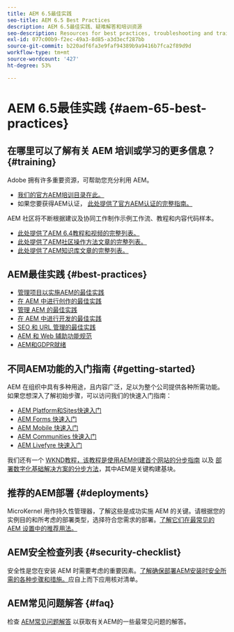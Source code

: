 ```yaml
---
title: AEM 6.5最佳实践
seo-title: AEM 6.5 Best Practices
description: AEM 6.5最佳实践、疑难解答和培训资源
seo-description: Resources for best practices, troubleshooting and training for AEM 6.5
exl-id: 077c00b9-f2ec-49a3-8d85-a3d3ecf287bb
source-git-commit: b220adf6fa3e9faf94389b9a9416b7fca2f89d9d
workflow-type: tm+mt
source-wordcount: '427'
ht-degree: 53%

---
```


# AEM 6.5最佳实践 {#aem-65-best-practices}

## 在哪里可以了解有关 AEM 培训或学习的更多信息？ {#training}

Adobe 拥有许多重要资源，可帮助您充分利用 AEM。

* [我们的官方AEM培训目录在此。](https://training.adobe.com/training/current-courses.html#solution=adobeExperienceManager&amp;p=1)
* 如果您要获得AEM认证， [此处提供了官方AEM认证的完整指南。](https://training.adobe.com/certification/exams.html#p=1&amp;solution=adobeExperienceManager)

AEM 社区将不断根据建议及协同工作制作示例工作流、教程和内容代码样本。

* [此处提供了AEM 6.4教程和视频的完整列表。](https://helpx.adobe.com/experience-manager/kt/index/aem-6-5-videos.html)
* [此处提供了AEM社区操作方法文章的完整列表。](https://helpx.adobe.com/cn/experience-manager/topics/how-to.html)
* [此处提供了AEM知识库文章的完整列表。](https://helpx.adobe.com/cn/experience-manager/kb/index/full_kb_list.html)

## AEM最佳实践 {#best-practices}

* [管理项目以实施AEM的最佳实践](/help/managing/best-practices.md)
* [在 AEM 中进行创作的最佳实践](/help/sites-authoring/best-practices.md)
* [管理 AEM 的最佳实践](/help/sites-administering/administer-best-practices.md)
* [在 AEM 中进行开发的最佳实践](/help/sites-developing/best-practices.md)
* [SEO 和 URL 管理的最佳实践](/help/managing/seo-and-url-management.md)
* [AEM 和 Web 辅助功能规范](/help/managing/web-accessibility.md)
* [AEM和GDPR就绪](/help/managing/data-protection-and-privacy.md)

## 不同AEM功能的入门指南 {#getting-started}

AEM 在组织中具有多种用途，且内容广泛，足以为整个公司提供各种所需功能。如果您想深入了解初始步骤，可以访问我们的快速入门指南：

* [AEM Platform和Sites快速入门](/help/sites-deploying/deploy.md#getting-started)
* [AEM Forms 快速入门](/help/forms/using/introduction-aem-forms.md)
* [AEM Mobile 快速入门](/help/mobile/getting-started-aem-mobile.md)
* [AEM Communities 快速入门](/help/communities/getting-started.md)
* [AEM Livefyre 快速入门](https://answers.livefyre.com/developers/getting-started/)

我们还有一个 [WKND教程，该教程是使用AEM创建首个网站的分步指南](https://docs.adobe.com/content/help/en/experience-manager-learn/getting-started-wknd-tutorial-develop/overview.html) 以及 [部署数字化基础解决方案的分步方法](https://helpx.adobe.com/marketing-cloud/how-to/digital-foundation.html)，其中AEM是关键构建基块。

## 推荐的AEM部署 {#deployments}

MicroKernel 用作持久性管理器，了解这些是成功实施 AEM 的关键。请根据您的实例目的和所考虑的部署类型，选择符合您需求的部署。[了解它们在最常见的 AEM 设置中的推荐用法。](/help/sites-deploying/recommended-deploys.md)

## AEM安全检查列表 {#security-checklist}

安全性是您在安装 AEM 时需要考虑的重要因素。[了解确保部署AEM安装时安全所需的各种步骤和措施。](/help/sites-administering/security-checklist.md)应自上而下应用核对清单。

## AEM常见问题解答 {#faq}

检查 [AEM常见问题解答](/help/sites-administering/aem-faqs.md) 以获取有关AEM的一些最常见问题的解答。
